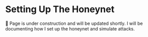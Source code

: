 # Setting Up The Honeynet
:construction: Page is under construction and will be updated shortly. I will be documenting how I set up the honeynet and simulate attacks.
